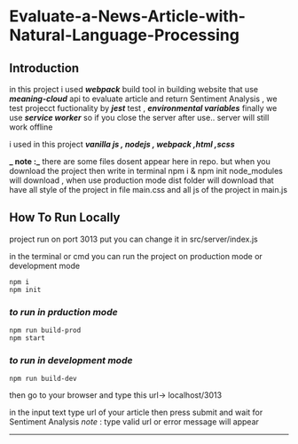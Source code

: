 # Evaluate-a-News-Article-with-Natural-Language-Processing
## Introduction 
in this project i used **_webpack_** build tool in building website that use **_meaning-cloud_** api to  evaluate article and return Sentiment Analysis , we test  projecct fuctionality by **_jest_** test , **_environmental variables_**  finally we use  **_service worker_** so if you close the server after use.. server will still work offline 

 i used in this project **_vanilla js , nodejs  , webpack  ,html  ,scss_**
 
 **_ note :_** there are some files dosent appear here in repo. but when you download the project then   write in terminal  npm i  & npm init node_modules will download  , when use production mode dist folder will download that have all style of the project in file main.css and all js of the project in main.js
 
 
 
 
 ## How To Run Locally
 project run on port 3013 put you can change it  in src/server/index.js
 
 in the terminal or cmd you can run the project on production mode or development mode 
 ```
 npm i 
 npm init
 ```
 
### *to run in prduction mode* 
```
npm run build-prod
npm start
```

### *to run in development mode* 
```
npm run build-dev
```

then go to your browser and type this url->  localhost/3013 

in the input text type url of your article then press submit and wait for Sentiment Analysis *_note_* : type valid url or error message will appear

--------------------------------------------------------------------------------
 

 

 

